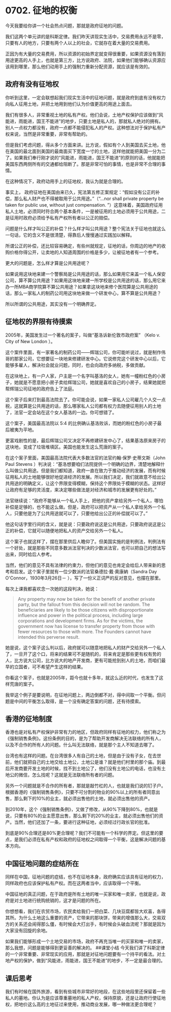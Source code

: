 # 0702. 征地的权衡
今天我要给你讲一个社会热点问题，那就是政府征地的问题。

我们这两个单元讲的是科斯定律。我们昨天讲现实生活中，交易费用永远不是零，只要有人的地方，只要有两个人以上的社会，它就存在着大量的交易费用。

正因为有大量的交易费用，所以资源的初始界定就变得很重要，如果资源没有落到用途更高的人手上，也就是第三方，比方说政府、法院，如果他们能够确认资源应该用到哪里，那么他们动用手上的强制力重新分配资源，就应该是有效的。
## 政府有没有征地权
你听到这里，一定会联想起我们现实生活中的征地问题，就是政府到底有没有权力向私人征用土地，并把土地用到他们认为价值更高的用途上面去。

我们有很多人，非常重视土地的私有产权。他们会说，土地产权保护应该做到“风能进，雨能进，国王不能进”的地步，只要土地是私人的，那就私人绝对的拥有。别人一点权力都没有，政府一点都不能侵犯私人的产权。这种想法对于保护私有产权来说，当然是非常重要，非常有帮助的。

但是我们考虑问题，得从多个方面来讲。比方说，假如有个人到美国去买土地，他在美国的最北面到美国的最南面买下宽度一寸的土地，这样他就能把美国一分为二了。如果我们奉行刚才说的“风能进，雨能进，国王不能进”的原则的话，他就能把美国东西两侧所有的交通都给阻断了。那是非常可怕的事情，也是非常不合理的事情。

在这种情况下，政府动用手上的征地权，我认为就是合理的。

事实上， 政府征地在美国由来已久，宪法第五修正案规定：“假如没有公正的补偿，那么私人财产也不得被取用于公共用途。”（“…nor shall private property be taken for public use, without just compensation. ”）这意味着，美国政府征用私人土地，必须同时符合两个基本条件，一是被征用的土地必须用于公共用途，二是征用时政府必须给予私有产权所有者以公正的赔偿。

问题是什么样才叫公正的补偿？什么样才叫公共用途？整个宪法关于征地也就这么一句话，它的含义不是很清楚，得靠后人慢慢通过实践加以解释。

所谓公正的补偿，还比较容易确定，有些州就规定，征地的话，你周边的地产的收购价格你得公开，让卖地的人知道周围的价格是多少，让被征地者有一个参考。

更大的问题是，怎么样才算是公共用途呢？

如果说用这块地来建一个警察局是公共用途的话，那么如果用它来盖一个私人保安公司，算不算公共用途？如果用这块地来建一所学校是公共用途的话，那么用它来办一所MBA商学院算不算公共用途？如果拿这块地来修个医院算是公共用途的话，那么一家私人的制药公司用这块地来做一个研发中心，算不算是公共用途？

所以所谓的公共用途，其实没有一个明确界定。
## 征地权的界限有待摸索
2005年，美国发生过一个著名的案子，叫做“基洛诉新伦敦市政府案” （Kelo v. City of New London&nbsp;）。

这个案件里面，有一家著名的制药公司——辉瑞公司，你可能听说过，就是制作伟哥的那家公司，它想要征一块地来修建研发中心。它说修完这个研发中心以后，它能够多雇人，解决社会就业问题，同时，也会向政府多纳税，多做贡献。

在这块地上，有一户人家，户主是一个名字叫基洛的女人，她有一幢粉红色的小房子，她就是不愿意把小房子卖给辉瑞公司，她就是喜欢自己的小房子，结果她就把帮辉瑞公司征地的政府告上了法庭。

这个案子后来打到最高法院去了。你可能会说，如果一家私人公司雇几个人交一点税，这就算是公共用途的话，那么哪家私人公司都有权力去随便征用别人的土地了，法官一定会站在这个女人基洛的一边。你可想错了。

这个案子，美国最高法院以 5:4 的比例确认基洛败诉，而她的粉红色的小房子最后被夷为平地。

更富戏剧性的是，最后辉瑞公司又决定不再修建研发中心了，结果基洛原来房子的这块地，变成了垃圾堆填区。美国也能发生这么荒唐的案子。 

在这个案子里面，美国最高法院代表大多数法官的法官约翰·保罗·史蒂文斯（John Paul Stevens ）判决说：“基洛想要咱们法院提供一个明确的边界，清楚地解释什么叫做公共用途。但是我们都知道，政府一直在致力于推动经济的发展，而有时候征用私人的土地能够很好地促进经济的发展。所以我们决定，我们就故意不给出公共用途的明确定义，让这个界限变得模糊，保持这个界限处于模糊的状态。这样好让政府有足够的灵活度，来决定哪些做法是对经济和城市的发展更有好处的。”

法官继续说：“政府不能够从一个私人手上，把他的资产拿给另外一个私人，哪怕补偿是足够的，也不能这么做。但是，政府可以把资产从一个私人拿给另外一个私人，只要他是为了公共用途就可以了，只要他给出公正的补偿就可以了。”

他这句话字里行间的含义，就是说：只要政府说这是公共用途，只要政府说这是公正的补偿，它就可以随便地把私人的资产交给另外一个私人。

这个案子也就这样了，摆在那里供后人瞻仰了。但美国实施的是判例法，判例法有一个好处，就是那些不同意多数派法官判决的少数派法官，也可以把自己的想法写出来，同时给后人参考。

当然，他们的意见不具有法律的约束力，但他们的意见也肯定会给后人带来新的思考和启发。这个案子里就有一位少数派的法官桑德拉·戴·奧康納（Sandra Day O'Connor，1930年3月26日－ ），写了一份义正词严的反对意见，也摆在那里。

每次上课我都喜欢念一次她的这段判决，她说： 

> Any property may now be taken for the benefit of another private party, but the fallout from this decision will not be random. The beneficiaries are likely to be those citizens with disproportionate influence and power in the political process, including large corporations and development firms. As for the victims, the government now has license to transfer property from those with fewer resources to those with more. The Founders cannot have intended this perverse result.

她是说，这个案子这么判以后，政府就可以随意地把私人的财产交给另外一个私人了，一旦开了这个口，将来的结果可不是随机的，将来肯定是那些更有权有势的人，比方说大公司，比方说大的地产开发商，更有可能抢到别人的土地，而咱们最早的立国者，可不希望产生这样的结果。

你看这个案子，也就是2005年，距今也就十多年，就这么近的时代，也发生了这样荒唐的案子。

我举这个例子是要说明，在征地问题上，两边倒都不对，得中间取一个平衡。但问题是中间的平衡怎么取得，是一个没有确定答案的问题，还有待摸索。
## 香港的征地制度
香港也是对私有产权保护非常有力的地区，但政府同样有征地的权力，他们称之为《强制销售条例》。这份条例的目的，是为了帮助开发商解决无法联络的所有人，以及不合作的所有人的问题。什么叫无法联络，就是那个主人不知道去哪了。

台湾也有这样的问题。在台湾很多人有自己的土地，但是由于没有子女，在去世前，他们就把自己的土地交给土地公，土地公是谁？就是他们村里的那个庙。到最后开发商要开发土地的时候，找不到土地公了，他们没有土地公的电话，也没有土地公的微信，怎么找呢？这就是无法联络所有者的问题。

另外一个问题就是不合作的所有者，那就是敲竹杠的人，也就是我们说的钉子户。根据香港的《强制销售条例》，只要不可分割的物业的90%以上的所有者同意出售，那么剩下的10%的业主，就必须出售他的土地，就必须出售他的资产。

到2010年，这个《强制销售条例》，又做了修改，从90%下降到80%，也就是说，只要有80%的业主愿意出售，那么剩下的20%的业主，就必须出售他们的资产。当然，他们还加了一条，要进行这种征地，必须经过行政长官的批准。

到底是90%合理还是80%更合理呢？我们不可能有一个科学的界定。但这里的要点，是我们必须在私有产权和政府的征地权之间取得一个平衡，这是解决问题的基本方向。
## 中国征地问题的症结所在
同样在中国，征地问题的症结，也不在征地本身，政府确实应该具有征地的权力，同样政府也应该保护私有产权。而在这两者当中，应该取得一个平衡。

中国征地的真正问题，在于政府是所有土地的唯一买家和唯一卖家，也就是说，政府是对土地进行统购统销的，这才是问题的所在。

你想想看，我们在农贸市场，农民卖给我们一把白菜、几块豆腐都皆大欢喜，各得其所。为什么土地这么重要的资产，它带来的那块饼，带来的增值那么大，交易双方的关系还会闹得那么僵，有时候会大打出手，有时候会头破血流呢？那就是因为大家没有回旋的余地。

如果我们能够形成一个土地交易的市场，政府不再充当唯一的买家和唯一的卖家，那么我想，问题是能够得到更妥善的解决的。
##课堂小结
今天我们讲了科斯定律的一个非常重要、非常现实的应用，那就是对征地问题要有一个持平的看法。对土地产权的保护，做到“风能进，雨能进，国王不能进”的地步，不一定是最合理的。
## 课后思考
我们有时候在国外旅游，看到有些城市非常好的地段，在这些地段里还保留着一些私人的墓地。你认为是应该尊重墓地的私人产权，保持原貌，还是让政府行使征地权，把地价这么高的土地征过来使用，推动商业发展，哪一种做法更合理呢？